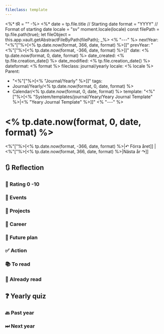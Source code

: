 ```yaml
---
fileclass: template
---
```

<%* tR = "" -%>
<%*
	date = tp.file.title // Starting date
	format = "YYYY" // Format of starting date
	locale = "sv"
	moment.locale(locale)
	const filePath = tp.file.path(true);
	let fileObject = this.app.vault.getAbstractFileByPath(filePath);
_%>
<% "---" %>
nextYear: "<%"["%>[<% tp.date.now(format, 366, date, format) %>]]"
prevYear: "<%"["%>[<% tp.date.now(format, -366, date, format) %>]]"
date: <% tp.date.now(format, 0, date, format) %>
date_created: <% tp.file.creation_date() %>
date_modified: <% tp.file.creation_date() %>
dateformat: <% format %>
fileclass: journal/yearly
locale: <% locale %>
Parent:
- "<%"["%>[<% "Journal/Yearly" %>]]"
tags:
- Journal/Yearly/<% tp.date.now(format, 0, date, format) %>
- Calendar/<% tp.date.now(format, 0, date, format) %>
template: "<%"["%>[<% "System/templates/journal/Yeary/Yeary Journal Template" %>|<% "Yeary Journal Template" %>]]"
<% "---" %>
# <% tp.date.now(format, 0, date, format) %>

<%"["%>[<% tp.date.now(format, -366, date, format) %>|↶ Förra året]] | <%"["%>[<% tp.date.now(format, 366, date, format) %>|Nästa år ↷]]

## 🔃 Reflection

### 💯 Rating 0 -10

### 📜 Events

### 🚀 Projects

### 🏢 Career

### 📅 Future plan

### ✅ Action

### 📚 To read

### 📗 Already read

## ❓ Yearly quiz

### 🔙 Past year

### ⏭ Next year